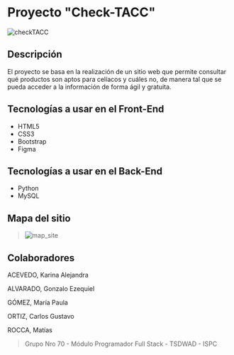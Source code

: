 # Proyecto **"Check-TACC"**  
![checkTACC](https://user-images.githubusercontent.com/101379577/196886072-c8d0e441-53e1-4f58-a0ae-1f6539a043db.png "Logo del Proyecto 'Check-TACC'")
 

## Descripción
El proyecto se basa en la realización de un sitio web que permite consultar qué productos son aptos para celíacos y cuáles no, de manera tal que se pueda acceder a la información de forma ágil y gratuita.

## Tecnologías a usar en el Front-End
* HTML5
* CSS3 
* Bootstrap
* Figma

## Tecnologías a usar en el Back-End
* Python
* MySQL 

## Mapa del sitio

> ![map_site](https://user-images.githubusercontent.com/101379577/195094986-9b9f83b3-fd43-4702-b42f-d4589fc0dec2.jpeg "Mapa del Sitio")


## Colaboradores
ACEVEDO, Karina Alejandra

ALVARADO, Gonzalo Ezequiel

GÓMEZ, María Paula

ORTIZ, Carlos Gustavo

ROCCA, Matías

> Grupo Nro 70 - Módulo Programador Full Stack - TSDWAD - ISPC
